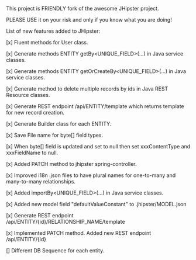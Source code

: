 This project is FRIENDLY fork of the awesome JHipster project.

PLEASE USE it on your risk and only if you know what you are doing!

List of new features added to JHipster:

[x] Fluent methods for User class.

[x] Generate methods ENTITY getBy<UNIQUE_FIELD>(...) in Java service classes.

[x] Generate methods ENTITY getOrCreateBy<UNIQUE_FIELD>(...) in Java service classes.

[x] Generate method to delete multiple records by ids in Java REST Resource classes.

[x] Generate REST endpoint /api/ENTITY/template which returns template for new record creation.

[x] Generate Builder class for each ENTITY.

[x] Save File name for byte[] field types.

[x] When byte[] field is updated and set to null then set xxxContentType and xxxFieldName to null.

[x] Added PATCH method to jhipster spring-controller.

[x] Improved i18n .json files to have plural names for one-to-many and many-to-many relationships.

[x] Added importBy<UNIQUE_FIELD>(...) in Java service classes.

[x] Added new model field "defaultValueConstant" to .jhipster/MODEL.json

[x] Generate REST endpoint /api/ENTITY/{id}/RELATIONSHIP_NAME/template

[x] Implemented PATCH method. Added new REST endpoint /api/ENTITY/{id}

[] Different DB Sequence for each entity.
